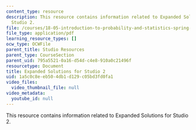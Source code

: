 ```yaml
---
content_type: resource
description: This resource contains information related to Expanded Solutions for
  Studio 2.
file: /courses/18-05-introduction-to-probability-and-statistics-spring-2014/1a5c0c8eeb504db1d129c05bd3fd0fa1_MIT18_05S14_studio2sld_sol.pdf
file_type: application/pdf
learning_resource_types: []
ocw_type: OCWFile
parent_title: Studio Resources
parent_type: CourseSection
parent_uid: 795a5521-0a16-d54d-c4e8-910a0c21496f
resourcetype: Document
title: Expanded Solutions for Studio 2
uid: 1a5c0c8e-eb50-4db1-d129-c05bd3fd0fa1
video_files:
  video_thumbnail_file: null
video_metadata:
  youtube_id: null
---
```

This resource contains information related to Expanded Solutions for Studio 2.

